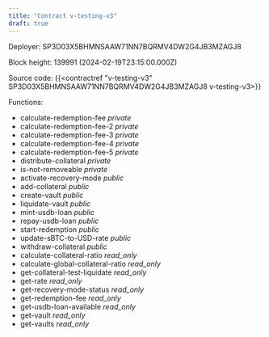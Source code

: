 ```yaml
---
title: "Contract v-testing-v3"
draft: true
---
```

Deployer: SP3D03X5BHMNSAAW71NN7BQRMV4DW2G4JB3MZAGJ8


 



Block height: 139991 (2024-02-19T23:15:00.000Z)

Source code: {{<contractref "v-testing-v3" SP3D03X5BHMNSAAW71NN7BQRMV4DW2G4JB3MZAGJ8 v-testing-v3>}}

Functions:

* calculate-redemption-fee _private_
* calculate-redemption-fee-2 _private_
* calculate-redemption-fee-3 _private_
* calculate-redemption-fee-4 _private_
* calculate-redemption-fee-5 _private_
* distribute-collateral _private_
* is-not-removeable _private_
* activate-recovery-mode _public_
* add-collateral _public_
* create-vault _public_
* liquidate-vault _public_
* mint-usdb-loan _public_
* repay-usdb-loan _public_
* start-redemption _public_
* update-sBTC-to-USD-rate _public_
* withdraw-collateral _public_
* calculate-collateral-ratio _read_only_
* calculate-global-collateral-ratio _read_only_
* get-collateral-test-liquidate _read_only_
* get-rate _read_only_
* get-recovery-mode-status _read_only_
* get-redemption-fee _read_only_
* get-usdb-loan-available _read_only_
* get-vault _read_only_
* get-vaults _read_only_
